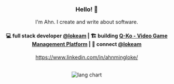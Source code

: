 <h3 align="center"> Hello! 👋</h3>

<p align="center">
I'm Ahn. I create and write about software.
</p>

<h4 align="center">

💻 full stack developer <a href="https://github.com/lokeam">@lokeam</a> | 🏗️ building <a href="https://github.com/lokeam/quebec-kilo-portfolio">Q-Ko - Video Game Management Platform</a> | 💬 connect <a href="https://twitter.com/lokeam">@lokeam</a>
</h4>
<p align="center">
<a href="https://www.linkedin.com/in/ahnmingloke/">https://www.linkedin.com/in/ahnmingloke/</a>
</p>

<br/>

<div align="center">
    <img
    src="https://github-readme-stats.vercel.app/api/top-langs/?username=lokeam&layout=donut&show_icons=true&include_all_commits=true&count_private=true&theme=codeSTACKr"        
    alt="lang chart"
    />
</div>
